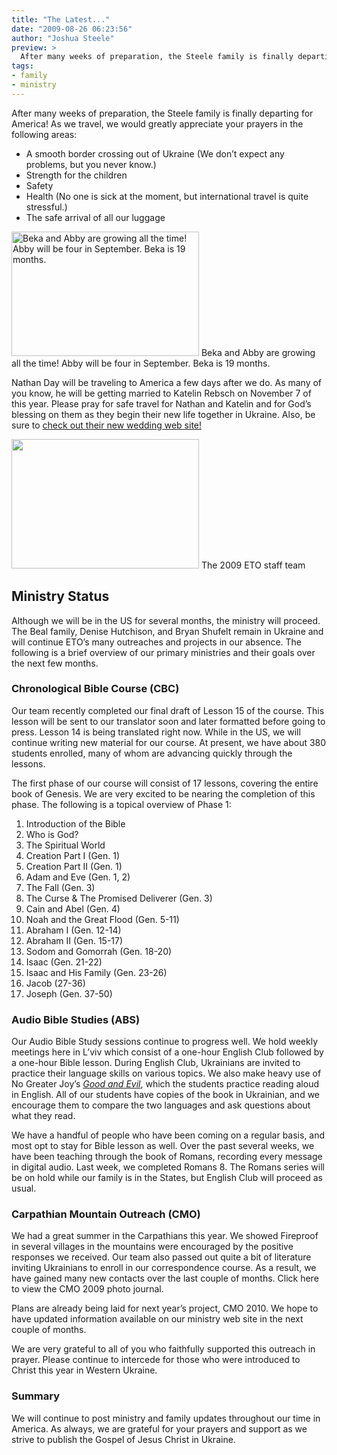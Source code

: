 ```yaml
---
title: "The Latest..."
date: "2009-08-26 06:23:56"
author: "Joshua Steele"
preview: >
  After many weeks of preparation, the Steele family is finally departing for America! As we travel, we would greatly appreciate your prayers in the following areas:
tags:
- family
- ministry
---
```


After many weeks of preparation, the Steele family is finally departing for America! As we travel, we would greatly appreciate your prayers in the following areas:

* A smooth border crossing out of Ukraine (We don’t expect any problems, but you never know.)
* Strength for the children
* Safety
* Health (No one is sick at the moment, but international travel is quite stressful.)
* The safe arrival of all our luggage


<a href="//d21yo20tm8bmc2.cloudfront.net/2009/08/20090823_0061.JPG"><img class="size-medium wp-image-866" title="20090823_0061" src="//d21yo20tm8bmc2.cloudfront.net/2009/08/20090823_0061-300x199.jpg" alt="Beka and Abby are growing all the time! Abby will be four in September. Beka is 19 months." width="300" height="199" /></a>
Beka and Abby are growing all the time! Abby will be four in September. Beka is 19 months.

Nathan Day will be traveling to America a few days after we do. As many of you know, he will be getting married to Katelin Rebsch on November 7 of this year. Please pray for safe travel for Nathan and Katelin and for God’s blessing on them as they begin their new life together in Ukraine. Also, be sure to <a href="http://www.mywedding.com/natelin" target="_blank">check out their new wedding web site!</a>

<a href="//d21yo20tm8bmc2.cloudfront.net/2009/08/ETO_Team_Picture.jpg"><img class="size-medium wp-image-859" title="ETO_Team_Picture" src="//d21yo20tm8bmc2.cloudfront.net/2009/08/ETO_Team_Picture-300x207.jpg" alt="" width="300" height="207" /></a>
The 2009 ETO staff team

## Ministry Status

Although we will be in the US for several months, the ministry will proceed. The Beal family, Denise Hutchison, and Bryan Shufelt remain in Ukraine and will continue ETO’s many outreaches and projects in our absence. The following is a brief overview of our primary ministries and their goals over the next few months.

### Chronological Bible Course (CBC)

Our team recently completed our final draft of Lesson 15 of the course. This lesson will be sent to our translator soon and later formatted before going to press. Lesson 14 is being translated right now. While in the US, we will continue writing new material for our course. At present, we have about 380 students enrolled, many of whom are advancing quickly through the lessons.

The first phase of our course will consist of 17 lessons, covering the entire book of Genesis. We are very excited to be nearing the completion of this phase. The following is a topical overview of Phase 1:

1. Introduction of the Bible
1. Who is God?
1. The Spiritual World
1. Creation Part I (Gen. 1)
1. Creation Part II (Gen. 1)
1. Adam and Eve (Gen. 1, 2)
1. The Fall (Gen. 3)
1. The Curse &amp; The Promised Deliverer (Gen. 3)
1. Cain and Abel (Gen. 4)
1. Noah and the Great Flood (Gen. 5-11)
1. Abraham I (Gen. 12-14)
1. Abraham II (Gen. 15-17)
1. Sodom and Gomorrah (Gen. 18-20)
1. Isaac (Gen. 21-22)
1. Isaac and His Family (Gen. 23-26)
1. Jacob (27-36)
1. Joseph (Gen. 37-50)

### Audio Bible Studies (ABS)

Our Audio Bible Study sessions continue to progress well. We hold weekly meetings here in L’viv which consist of a one-hour English Club followed by a one-hour Bible lesson. During English Club, Ukrainians are invited to practice their language skills on various topics. We also make heavy use of No Greater Joy’s *<a href="http://goodandevilbook.com/ukrainian/" target="_blank">Good and Evil</a>*, which the students practice reading aloud in English. All of our students have copies of the book in Ukrainian, and we encourage them to compare the two languages and ask questions about what they read.

We have a handful of people who have been coming on a regular basis, and most opt to stay for Bible lesson as well. Over the past several weeks, we have been teaching through the book of Romans, recording every message in digital audio. Last week, we completed Romans 8. The Romans series will be on hold while our family is in the States, but English Club will proceed as usual.

### Carpathian Mountain Outreach (CMO)

We had a great summer in the Carpathians this year. We showed Fireproof in several villages in the mountains were encouraged by the positive responses we received. Our team also passed out quite a bit of literature inviting Ukrainians to enroll in our correspondence course. As a result, we have gained many new contacts over the last couple of months. Click here to view the CMO 2009 photo journal.

Plans are already being laid for next year’s project, CMO 2010. We hope to have updated information available on our ministry web site in the next couple of months.

We are very grateful to all of you who faithfully supported this outreach in prayer. Please continue to intercede for those who were introduced to Christ this year in Western Ukraine.

### Summary

We will continue to post ministry and family updates throughout our time in America. As always, we are grateful for your prayers and support as we strive to publish the Gospel of Jesus Christ in Ukraine.
